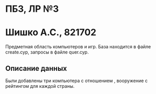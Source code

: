 # ПБЗ, ЛР №3
# Шишко А.С., 821702
Предметная область компьютеров и игр.
База находится в файле create.cyp, запросы в файле quer.cyp.

## Описание данных
Были добавлены три компьютера с отношением , вооружение с рейтингом для каждой страны.
